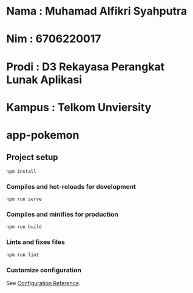 # Nama : Muhamad Alfikri Syahputra
# Nim : 6706220017
# Prodi : D3 Rekayasa Perangkat Lunak Aplikasi
# Kampus : Telkom Unviersity


# app-pokemon

## Project setup
```
npm install
```

### Compiles and hot-reloads for development
```
npm run serve
```

### Compiles and minifies for production
```
npm run build
```

### Lints and fixes files
```
npm run lint
```

### Customize configuration
See [Configuration Reference](https://cli.vuejs.org/config/).

